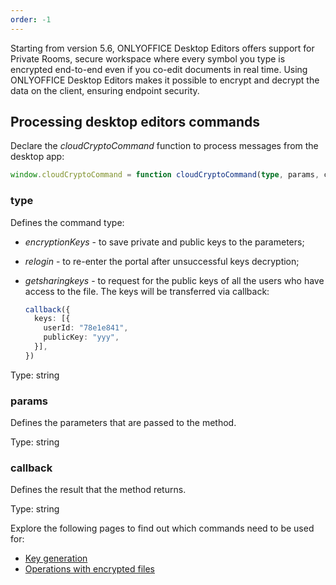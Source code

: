 ```yaml
---
order: -1
---
```


Starting from version 5.6, ONLYOFFICE Desktop Editors offers support for Private Rooms, secure workspace where every symbol you type is encrypted end-to-end even if you co-edit documents in real time. Using ONLYOFFICE Desktop Editors makes it possible to encrypt and decrypt the data on the client, ensuring endpoint security.

## Processing desktop editors commands

Declare the *cloudCryptoCommand* function to process messages from the desktop app:

``` ts
window.cloudCryptoCommand = function cloudCryptoCommand(type, params, callback) {}
```

### type

Defines the command type:

- *encryptionKeys* - to save private and public keys to the parameters;

- *relogin* - to re-enter the portal after unsuccessful keys decryption;

- *getsharingkeys* - to request for the public keys of all the users who have access to the file. The keys will be transferred via callback:

  ``` ts
  callback({
    keys: [{
      userId: "78e1e841",
      publicKey: "yyy",
    }],
  })
  ```

Type: string

### params

Defines the parameters that are passed to the method.

Type: string

### callback

Defines the result that the method returns.

Type: string

Explore the following pages to find out which commands need to be used for:

- [Key generation](Key%20generation.md)
- [Operations with encrypted files](Operations%20with%20encrypted%20files.md)
